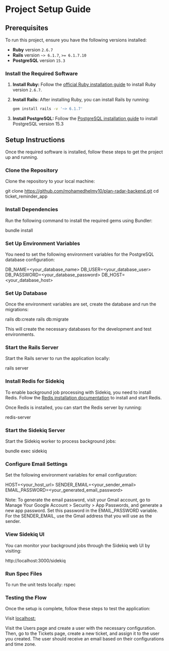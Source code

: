 # Project Setup Guide

## Prerequisites

To run this project, ensure you have the following versions installed:

- **Ruby** version `2.6.7`
- **Rails** version `~> 6.1.7`, `>= 6.1.7.10`
- **PostgreSQL** version `15.3`

### Install the Required Software

1. **Install Ruby:**
   Follow the [official Ruby installation guide](https://www.ruby-lang.org/en/documentation/installation/) to install Ruby version `2.6.7`.

2. **Install Rails:**
   After installing Ruby, you can install Rails by running:
   ```bash
   gem install rails -v '~> 6.1.7'

3. **Install PostgreSQL:**
 	 Follow the [PostgreSQL installation guide](https://www.postgresql.org/download/) to install PostgreSQL version 15.3


## Setup Instructions

Once the required software is installed, follow these steps to get the project up and running.

### Clone the Repository
Clone the repository to your local machine:

git clone https://github.com/mohamedhelmy10/plan-radar-backend.git
cd ticket_reminder_app

### Install Dependencies
Run the following command to install the required gems using Bundler:

bundle install

### Set Up Environment Variables
You need to set the following environment variables for the PostgreSQL database configuration:

DB_NAME=<your_database_name>
DB_USER=<your_database_user>
DB_PASSWORD=<your_database_password>
DB_HOST=<your_database_host>

### Set Up Database
Once the environment variables are set, create the database and run the migrations:

rails db:create
rails db:migrate

This will create the necessary databases for the development and test environments.

### Start the Rails Server
Start the Rails server to run the application locally:

rails server

### Install Redis for Sidekiq
To enable background job processing with Sidekiq, you need to install Redis. Follow the [Redis installation documentation](https://redis.io/docs/latest/operate/oss_and_stack/install/install-redis/) to install and start Redis.

Once Redis is installed, you can start the Redis server by running:

redis-server

### Start the Sidekiq Server
Start the Sidekiq worker to process background jobs:

bundle exec sidekiq

### Configure Email Settings
Set the following environment variables for email configuration:

HOST=<your_host_url>
SENDER_EMAIL=<your_sender_email>
EMAIL_PASSWORD=<your_generated_email_password>

Note: To generate the email password, visit your Gmail account, go to Manage Your Google Account > Security > App Passwords, and generate a new app password. Set this password in the EMAIL_PASSWORD variable. For the SENDER_EMAIL, use the Gmail address that you will use as the sender.

### View Sidekiq UI
You can monitor your background jobs through the Sidekiq web UI by visiting:

http://localhost:3000/sidekiq

### Run Spec Files
To run the unit tests locally:
rspec

### Testing the Flow
Once the setup is complete, follow these steps to test the application:

Visit [localhost:](http://localhost:3000)

Visit the Users page and create a user with the necessary configuration.
Then, go to the Tickets page, create a new ticket, and assign it to the user you created.
The user should receive an email based on their configurations and time zone.